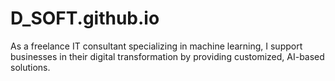 # D_SOFT.github.io
As a freelance IT consultant specializing in machine learning, I support businesses in their digital transformation by providing customized, AI-based solutions.
